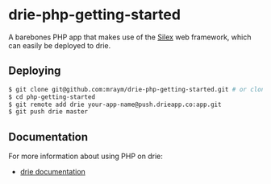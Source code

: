 # drie-php-getting-started

A barebones PHP app that makes use of the [Silex](http://silex.sensiolabs.org/) web framework, which can easily be deployed to drie.

## Deploying


```sh
$ git clone git@github.com:mraym/drie-php-getting-started.git # or clone your own fork
$ cd php-getting-started
$ git remote add drie your-app-name@push.drieapp.co:app.git
$ git push drie master
```

## Documentation

For more information about using PHP on drie:

- [drie documentation](https://docs.drie.co/docs)
